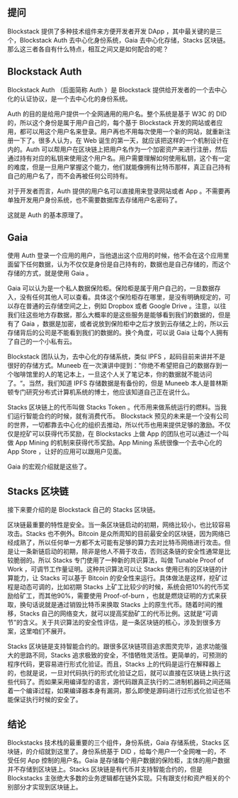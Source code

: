 ## 提问

Blockstack 提供了多种技术组件来方便开发者开发 DApp ，其中最关键的是三个，Blockstack Auth 去中心化身份系统，Gaia 去中心化存储，Stacks 区块链。那么这三者各自有什么特点，相互之间又是如何配合的呢？

## Blockstack Auth

Blockstack Auth （后面简称 Auth ）是 Blockstack 提供给开发者的一个去中心化的认证协议，是一个去中心化的身份系统。

Auth 的目的是给用户提供一个全网通用的用户名。整个系统是基于 W3C 的 DID 的，所以这个身份是属于用户自己的，每个基于 Blockstack 开发的网站或者应用，都可以用这个用户名来登录。用户再也不用每次使用一个新的网站，就重新注册一下了。很多人认为，在 Web 诞生的第一天，就应该把这样的一个机制设计在内的。Auth 可以帮用户在区块链上把用户名作为一个加密资产来进行注册，然后通过持有对应的私钥来使用这个用户名。用户需要理解如何使用私钥，这个有一定的难度，但是一旦用户掌握这个能力，他们就能像拥有比特币那样，真正自己持有自己的用户名了，而不会再被任何公司持有。

对于开发者而言，Auth 提供的用户名可以直接用来登录网站或者 App 。不需要再单独开发用户身份系统，也不需要数据库去存储用户名密码了。

这就是 Auth 的基本原理了。

## Gaia

使用 Auth 登录一个应用的用户，当他退出这个应用的时候，他不会在这个应用里面留下任何数据，认为不仅仅是身份是自己持有的，数据也是自己存储的，而这个存储的方式，就是使用 Gaia 。

Gaia 可以认为是一个私人数据保险柜。保险柜是属于用户自己的，一旦数据存入，没有任何其他人可以查看。具体这个保险柜存在哪里，是没有明确规定的，可以存在普通的云存储空间之上，例如 Dropbox 或者 Google Drive 。注意，以往我们往这些地方存数据，那么大概率的是这些服务是能够看到我们的数据的，但是有了 Gaia ，数据是加密，或者说放到保险柜中之后才放到云存储之上的，所以云存储背后的公司是不能看到我们的数据的。换个角度，可以说 Gaia 让每个人拥有了自己的一个小私有云。

Blockstack 团队认为，去中心化的存储系统，类似 IPFS ，起码目前来讲并不是很好的存储方式。Muneeb 在一次演讲中提到：”你绝不希望把自己的数据存到一个咖啡馆里的人的笔记本上，一旦这个人关了笔记本，你的数据就不能访问了。“。当然，我们知道 IPFS 存储数据是有备份的，但是 Muneeb 本人是普林斯顿专门研究分布式计算机系统的博士，他应该知道自己正在说什么。

Stacks 区块链上的代币叫做 Stacks Token 。代币用来做系统运行的燃料。当我们运行智能合约的时候，就有消费代币。 Blockstack 预见的未来是一个没有公司的世界，一切都靠去中心化的组织去推动，所以代币也用来提供足够的激励。不仅仅是挖矿可以获得代币奖励，在 Blockstacks 上做 App 的团队也可以通过一个叫做 App Mining 的机制来获得代币奖励。App Mining 系统很像一个去中心化的 App Store ，让好的应用可以跟用户见面。

Gaia 的宏观介绍就是这些了。

## Stacks 区块链

接下来要介绍的是 Blockstack 自己的 Stacks 区块链。

区块链最重要的特性是安全。当一条区块链启动的初期，网络比较小，也比较容易攻击。Stacks 也不例外。Bitcoin 是众所周知的目前最安全的区块链，因为网络已经成熟了，所以任何单一方都不太可能有足够的算力去对比特币网络进行攻击。但是让一条新链启动的初期，除非是他人不屑于攻击，否则这条链的安全性通常是比较脆弱的。所以 Stacks 专门使用了一种新的共识算法，叫做 Tunable Proof of Work ，可调节工作量证明。这种共识算法可以让 Stacks 使用已有的区块链的计算能力，让 Stacks 可以基于 Bitcoin 的安全性来运行。具体做法是这样，挖矿过程是动态可调的，比如初期 Stacks 上矿工比较少的时候，系统会把10%的代币奖励给矿工，而其他90%，需要使用 Proof-of-burn ，也就是燃烧证明的方式来获取，换句话说就是通过销毁比特币来换取 Stacks 上的原生代币。随着时间的推移，Stacks 自己的网络变大，就可以提高奖励矿工的代币比例。这就是“可调节”的含义。关于共识算法的安全性评估，是一条区块链的核心，涉及到很多方案，这里咱们不展开。

Stacks 区块链是支持智能合约的。跟很多区块链项目追求图灵完毕，追求功能强大的思路不同，Stacks 追求极致的安全，不惜牺牲灵活性。更简单的，可预测的程序代码，更容易进行形式化验证。而且，Stacks 上的代码是运行在解释器上的，也就是说，一旦对代码执行的形式化验证之后，就可以直接在区块链上执行这些代码了。而如果采用编译型的语言，源代码跟真正执行的二进制机器码之间还隔着一个编译过程，如果编译器本身有漏洞，那么即使是源码进行过形式化验证也不能保证执行时候的安全了。

## 结论

Blockstacks 技术栈的最重要的三个组件，身份系统，Gaia 存储系统，Stacks 区块链，的介绍就到这里了。身份系统基于 DID ，给每个用户一个全网唯一的，不受任何 App 控制的用户名。Gaia 是存储每个用户数据的保险柜，主体的用户数据并不存储到区块链上。Stacks 区块链是有代币并支持智能合约的，但是 Blockstacks 主张绝大多数的业务逻辑都在链外实现。只有跟支付和资产相关的个别部分才实现到区块链上。
